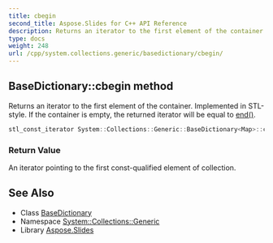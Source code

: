 ```yaml
---
title: cbegin
second_title: Aspose.Slides for C++ API Reference
description: Returns an iterator to the first element of the container. Implemented in STL-style. If the container is empty, the returned iterator will be equal to end().
type: docs
weight: 248
url: /cpp/system.collections.generic/basedictionary/cbegin/
---
```

## BaseDictionary::cbegin method


Returns an iterator to the first element of the container. Implemented in STL-style. If the container is empty, the returned iterator will be equal to [end()](../../ienumerable/end/).

```cpp
stl_const_iterator System::Collections::Generic::BaseDictionary<Map>::cbegin() const noexcept
```


### Return Value

An iterator pointing to the first const-qualified element of collection.

## See Also

* Class [BaseDictionary](../)
* Namespace [System::Collections::Generic](../../)
* Library [Aspose.Slides](../../../)
